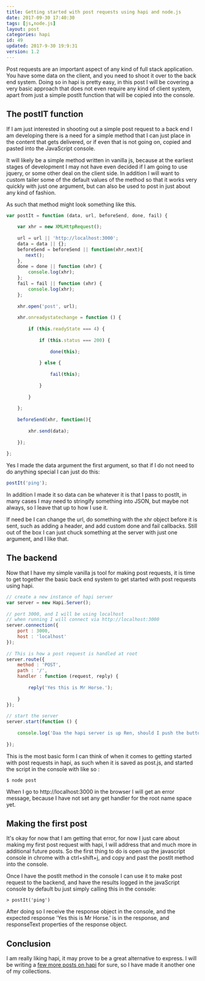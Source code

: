 ```yaml
---
title: Getting started with post requests using hapi and node.js
date: 2017-09-30 17:40:30
tags: [js,node.js]
layout: post
categories: hapi
id: 49
updated: 2017-9-30 19:9:31
version: 1.2
---
```


Post requests are an important aspect of any kind of full stack application. You have some data on the client, and you need to shoot it over to the back end system. Doing so in hapi is pretty easy, in this post I will be covering a very basic approach that does not even require any kind of client system, apart from just a simple postIt function that will be copied into the console.

<!-- more -->

## The postIT function

If I am just interested in shooting out a simple post request to a back end I am developing there is a need for a simple method that I can just place in the content that gets delivered, or if even that is not going on, copied and pasted into the JavaScript console.

It will likely be a simple method written in vanilla js, because at the earliest stages of development I may not have even decided if I am going to use jquery, or some other deal on the client side. In addition I will want to custom tailer some of the default values of the method so that it works very quickly with just one argument, but can also be used to post in just about any kind of fashion.

As such that method might look something like this.

```js
var postIt = function (data, url, beforeSend, done, fail) {
 
    var xhr = new XMLHttpRequest();
 
    url = url || 'http://localhost:3000';
    data = data || {};
    beforeSend = beforeSend || function(xhr,next){
       next();
    },
    done = done || function (xhr) {
        console.log(xhr);
    };
    fail = fail || function (xhr) {
        console.log(xhr);
    };
 
    xhr.open('post', url);
 
    xhr.onreadystatechange = function () {
 
        if (this.readyState === 4) {
 
            if (this.status === 200) {
 
                done(this);
 
            } else {
 
                fail(this);
 
            }
 
        }
 
    };
 
    beforeSend(xhr, function(){
 
        xhr.send(data);
 
    });
 
};
```

Yes I made the data argument the first argument, so that if I do not need to do anything special I can just do this:

```js
postIt('ping');
```

In addition I made it so data can be whatever it is that I pass to postIt, in many cases I may need to stringify something into JSON, but maybe not always, so I leave that up to how I use it.

If need be I can change the url, do something with the xhr object before it is sent, such as adding a header, and add custom done and fail callbacks. Still out of the box I can just chuck something at the server with just one argument, and I like that.

## The backend

Now that I have my simple vanilla js tool for making post requests, it is time to get together the basic back end system to get started with post requests using hapi.

```js
// create a new instance of hapi server
var server = new Hapi.Server();
 
// port 3000, and I will be using localhost
// when running I will connect via http://localhost:3000
server.connection({
    port : 3000,
    host : 'localhost'
});
 
// This is how a post request is handled at root
server.route({
    method : 'POST',
    path : '/',
    handler : function (request, reply) {
 
        reply('Yes this is Mr Horse.');
 
    }
});
 
// start the server
server.start(function () {
 
    console.log('Daa the hapi server is up Ren, should I push the button?: ');
 
});
```

This is the most basic form I can think of when it comes to getting started with post requests in hapi, as such when it is saved as post.js, and started the script in the console with like so :

```
$ node post
```

When I go to http&#58;&#47;&#47;localhost:3000 in the browser I will get an error message, because I have not set any get handler for the root name space yet.

## Making the first post

It's okay for now that I am getting that error, for now I just care about making my first post request with hapi, I will address that and much more in additional future posts. So the first thing to do is open up the javascript console in chrome with a ctrl+shift+j, and copy and past the postIt method into the console.

Once I have the postIt method in the console I can use it to make post request to the backend, and have the results logged in the javaScript console by default bu just simply calling this in the console:

```
> postIt('ping')
```

After doing so I receive the response object in the console, and the expected response 'Yes this is Mr Horse.' is in the response, and responseText properties of the response object.

## Conclusion

I am really liking hapi, it may prove to be a great alternative to express. I will be writing a [few more posts on hapi](/categories/hapi/) for sure, so I have made it another one of my collections.